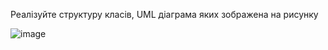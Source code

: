 Реалізуйте структуру класів, UML діаграма яких зображена на рисунку


![image](https://github.com/user-attachments/assets/86b65e28-4cea-4a91-80a0-e4a8478eb9f2)
